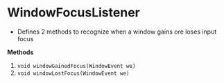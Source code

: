 # WindowFocusListener
- Defines 2 methods to recognize when a window gains ore loses input focus

**Methods**
1. ```void windowGainedFocus(WindowEvent we)```
2. ```void windowLostFocus(WindowEvent we)```